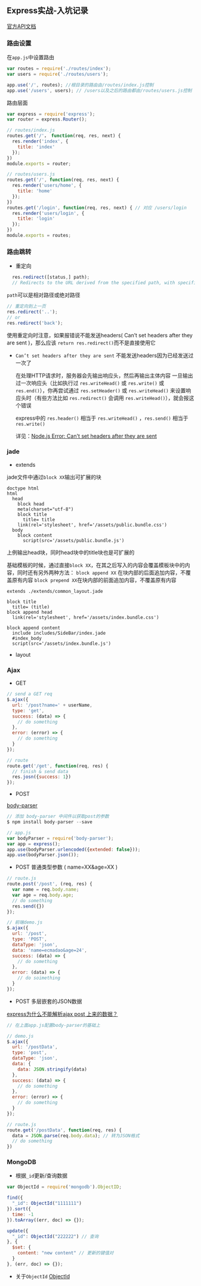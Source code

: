 ## Express实战-入坑记录

[官方API文档](http://expressjs.com/en/api.html)

### 路由设置

在`app.js`中设置路由
```javascript
var routes = require('./routes/index');
var users = require('./routes/users');

app.use('/', routes); //根目录的路由由/routes/index.js控制
app.use('/users', users); // /users以及之后的路由都由/routes/users.js控制
```

路由层面
```javascript
var express = require('express');
var router = express.Router();

// routes/index.js
routes.get('/'， function(req, res, next) {
  res.render('index', {
    title: 'index'
  });
})
module.exports = router;

// routes/users.js
routes.get('/', function(req, res, next) {
  res.render('users/home', {
    title: 'home'
  });
})
routes.get('/login', function(req, res, next) { // 对应 /users/login
  res.render('users/login', {
    title: 'login'
  });
})
module.exports = routes;
```

### 路由跳转

- 重定向

```javascript
  res.redirect([status,] path);
  // Redirects to the URL derived from the specified path, with specified status, a positive integer that corresponds to an HTTP status code . If not specified, status defaults to “302 “Found”.
```
  `path`可以是相对路径或绝对路径

```javascript
// 重定向到上一页
res.redirect('..');
// or
res.redirect('back');
```
使用重定向时注意，如果报错说不能发送headers( Can’t set headers after they are sent )，那么应该 `return res.redirect()`而不是直接使用它

- `Can’t set headers after they are sent`
  不能发送headers因为已经发送过一次了

  在处理HTTP请求时，服务器会先输出响应头，然后再输出主体内容
  一旦输出过一次响应头（比如执行过 `res.writeHead()` 或 `res.write()` 或 `res.end()`），你再尝试通过 `res.setHeader()` 或 `res.writeHead()` 来设置响应头时（有些方法比如 `res.redirect()` 会调用 `res.writeHead()`），就会报这个错误

  express中的 `res.header()` 相当于 `res.writeHead()` ，`res.send()` 相当于 `res.write()`

  详见：[Node.js Error: Can't set headers after they are sent](http://stackoverflow.com/questions/7042340/node-js-error-cant-set-headers-after-they-are-sent)

### jade

- extends

jade文件中通过`block XX`输出可扩展的块

```jade
doctype html
html
  head
    block head
    meta(charset="utf-8")
    block title
      title= title
    link(rel='stylesheet', href='/assets/public.bundle.css')
  body
    block content
      script(src='/assets/public.bundle.js')
```
上例输出head块，同时head块中的title块也是可扩展的

基础模板的时候，通过直接`block XX`，在其之后写入的内容会覆盖模板块中的内容，同时还有另外两种方法：
`block append XX` 在块内部的后面追加内容，不覆盖原有内容
`block prepend XX`在块内部的前面追加内容，不覆盖原有内容

```jade
extends ./extends/common_layout.jade

block title
  title= (title)
block append head
  link(rel='stylesheet', href='/assets/index.bundle.css')

block append content
  include includes/SideBar/index.jade
  #index_body
  script(src='/assets/index.bundle.js')
```

- layout


### Ajax

- GET

```javascript
// send a GET req
$.ajax({
  url: '/post?name=' + userName,
  type: 'get',
  success: (data) => {
    // do something
  },
  error: (error) => {
    // do something
  }
});

// route
route.get('/get', function(req, res) {
  // finish & send data
  res.josn({success: 1})
});
```

- POST

[body-parser](https://github.com/expressjs/body-parser)

```javascript
// 添加 body-parser 中间件以获取post的参数
$ npm install body-parser --save

// app.js
var bodyParser = require('body-parser');
var app = express();
app.use(bodyParser.urlencoded({extended: false}));
app.use(bodyParser.json());
```

- POST 普通类型参数 ( name=XX&age=XX )

```javascript
// route.js
route.post('/post', (req, res) {
  var name = req.body.name;
  var age = req.body.age;
  // do something
  res.send({})
});

// 前端demo.js
$.ajax({
  url: '/post',
  type: 'POST',
  dataType: 'json',
  data: 'name=ecmadao&age=24',
  success: (data) => {
    // do something
  },
  error: (data) => {
    // do soimething
  }
});
```

- POST 多层嵌套的JSON数据

[express为什么不能解析ajax post 上来的数据？](https://segmentfault.com/q/1010000004397502)

```javascript
// 在上面app.js配置body-parser的基础上

// demo.js
$.ajax({
  url: '/postData',
  type: 'post',
  dataType: 'json',
  data: {
    data: JSON.stringify(data)
  },
  success: (data) => {
    // do something
  },
  error: (error) => {
    // do something
  }
});

// route.js
route.get('/postData', function(req, res) {
  data = JSON.parse(req.body.data); // 转为JSON格式
  // do something
})
```

### MongoDB

- 根据`_id`更新/查询数据

```javascript
var ObjectId = require('mongodb').ObjectID;

find({
  "_id": ObjectId("1111111")
}).sort({
  time: -1
}).toArray((err, doc) => {});

update({
  "_id": ObjectId("222222") // 查询
}, {
  $set: {
    content: "new content" // 更新的键值对
  }
}, (err, doc) => {});
```

- 关于`ObjectId`
  [ObjectId](https://docs.mongodb.org/v3.0/reference/object-id/)